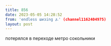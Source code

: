 ```yaml
---
title: 856
date: 2023-05-05 14:28:52
from: 'endless шизing ⍼' (channel1162404975)
layout: post
---
```


потерялся в переходе метро сокольники
